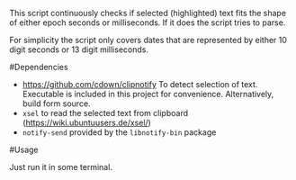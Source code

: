 This script continuously checks if selected (highlighted) text fits the shape of either epoch seconds or milliseconds. If it does the script tries to parse.

For simplicity the script only covers dates that are represented by either 10 digit seconds or 13 digit milliseconds.

#Dependencies

- https://github.com/cdown/clipnotify To detect selection of text. Executable is included in this project for convenience. Alternatively, build form source.
- `xsel` to read the selected text from clipboard (https://wiki.ubuntuusers.de/xsel/)
- `notify-send` provided by the `libnotify-bin` package

#Usage

Just run it in some terminal.
